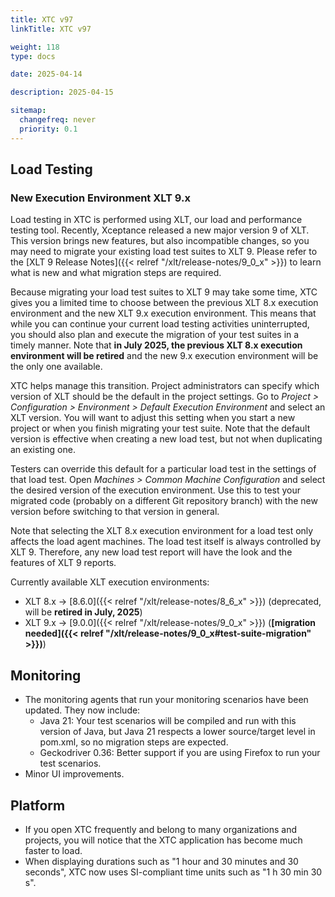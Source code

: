 ```yaml
---
title: XTC v97
linkTitle: XTC v97

weight: 118
type: docs

date: 2025-04-14

description: 2025-04-15

sitemap:
  changefreq: never
  priority: 0.1
---
```


## Load Testing

### New Execution Environment XLT 9.x

Load testing in XTC is performed using XLT, our load and performance testing tool. Recently, Xceptance released a new major version 9 of XLT. This version brings new features, but also incompatible changes, so you may need to migrate your existing load test suites to XLT 9. Please refer to the [XLT 9 Release Notes]({{< relref "/xlt/release-notes/9_0_x" >}}) to learn what is new and what migration steps are required.

Because migrating your load test suites to XLT 9 may take some time, XTC gives you a limited time to choose between the previous XLT 8.x execution environment and the new XLT 9.x execution environment. This means that while you can continue your current load testing activities uninterrupted, you should also plan and execute the migration of your test suites in a timely manner. Note that **in July 2025, the previous XLT 8.x execution environment will be retired** and the new 9.x execution environment will be the only one available.

XTC helps manage this transition. Project administrators can specify which version of XLT should be the default in the project settings. Go to *Project > Configuration > Environment > Default Execution Environment* and select an XLT version. You will want to adjust this setting when you start a new project or when you finish migrating your test suite. Note that the default version is effective when creating a new load test, but not when duplicating an existing one.

Testers can override this default for a particular load test in the settings of that load test. Open *Machines > Common Machine Configuration* and select the desired version of the execution environment. Use this to test your migrated code (probably on a different Git repository branch) with the new version before switching to that version in general.

Note that selecting the XLT 8.x execution environment for a load test only affects the load agent machines. The load test itself is always controlled by XLT 9. Therefore, any new load test report will have the look and the features of XLT 9 reports.

Currently available XLT execution environments:

* XLT 8.x → [8.6.0]({{< relref "/xlt/release-notes/8_6_x" >}}) (deprecated, will be **retired in July, 2025**)
* XLT 9.x → [9.0.0]({{< relref "/xlt/release-notes/9_0_x" >}}) (**[migration needed]({{< relref "/xlt/release-notes/9_0_x#test-suite-migration" >}})**)


## Monitoring

* The monitoring agents that run your monitoring scenarios have been updated. They now include:
    * Java 21: Your test scenarios will be compiled and run with this version of Java, but Java 21 respects a lower source/target level in pom.xml, so no migration steps are expected.
    * Geckodriver 0.36: Better support if you are using Firefox to run your test scenarios.
* Minor UI improvements. 


## Platform

* If you open XTC frequently and belong to many organizations and projects, you will notice that the XTC application has become much faster to load.
* When displaying durations such as "1 hour and 30 minutes and 30 seconds", XTC now uses SI-compliant time units such as "1 h 30 min 30 s".
